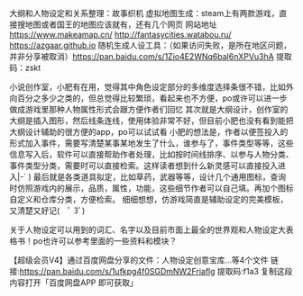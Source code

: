 大纲和人物设定和关系整理：故事织机
虚拟地图生成：steam上有两款游戏，直接搜地图或者国王的地图应该就有，还有几个网页
网站地址
https://www.makeamap.cn/
http://fantasycities.watabou.ru/
https://azgaar.github.io
随机生成人设工具：（如果访问失败，是所在地区问题，并非分享被取消）https://pan.baidu.com/s/1Zio4E2WNq6bal6nXPVu3hA 
提取码：zskt

小说创作室，小肥有在用，觉得其中角色设定部分的多维度选择条很不错，比如外向百分之多少之类的，但总觉得比较繁琐，看起来也不方便，po或许可以进一步做成游戏里那种人物属性形式会跟方便作者们回忆
其次就是大纲设计，创作室的大纲是插入图形，然后线条连线，使用体验非常不好，但目前小肥也没有看到能把大纲设计辅助的很方便的app，po可以试试看
小肥的想法是，作者以便签投入的形式加入事件，需要写清楚某事某地发生了什么，谁参与了，事件类型等等，这些信息写入后，软件可以直接帮助作者处理，比如按时间线排序、以参与人物分类、事件类型分类，需要时可以直接检索。这样读者想到什么新灵感可以直接投入进入|-` )
最后就是各类道具拟定，比如草药，武器等等，设计几个通用图标，查询时仿照游戏内的展示，品质，属性，功能，这些细节作者可以自己填。再加个图标自定义和仓库分类，方便检索。
细细想想，仿游戏简直是辅助设定的完美模板，又清楚又好记(　ﾟ 3ﾟ)

关于人物设定可以用到的词汇、名字以及目前市面上最全的世界观和人物设定大表格书！po也许可以参考里面的一些资料和模块？

【超级会员V4】通过百度网盘分享的文件：人物设定创意宝库…等4个文件
链接:https://pan.baidu.com/s/1ufkpg4f0SGDmNW2Friaflg 
提取码:f1a3
复制这段内容打开「百度网盘APP 即可获取」